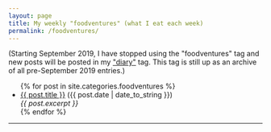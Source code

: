 ```yaml
---
layout: page
title: My weekly "foodventures" (what I eat each week)
permalink: /foodventures/
---
```


(Starting September 2019, I have stopped using the "foodventures" tag and new posts will be posted in my ["diary"](/food/diary/) tag. This tag is still up as an archive of all pre-September 2019 entries.)

<ul>
  {% for post in site.categories.foodventures %}
    <li><a href="/food{{ post.url }}">{{ post.title }}</a> ({{ post.date | date_to_string }})<br>
      <i>{{ post.excerpt }}</i>
    </li>
  {% endfor %}
</ul>
<hr>
